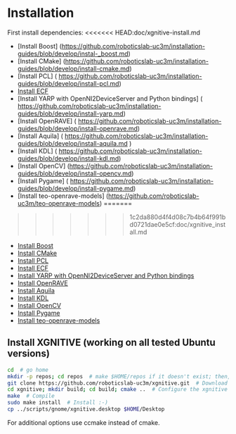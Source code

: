 # Installation 

First install dependencies:
<<<<<<< HEAD:doc/xgnitive-install.md
- [Install Boost] (https://github.com/roboticslab-uc3m/installation-guides/blob/develop/instal-_boost.md)
- [Install CMake] (https://github.com/roboticslab-uc3m/installation-guides/blob/develop/install-cmake.md)
- [Install PCL] ( https://github.com/roboticslab-uc3m/installation-guides/blob/develop/install-pcl.md)
- [Install ECF](https://github.com/roboticslab-uc3m/installation-guides/blob/develop/install-ecf.md)
- [Install YARP with OpenNI2DeviceServer and Python bindings] ( https://github.com/roboticslab-uc3m/installation-guides/blob/develop/install-yarp.md)
- [Install OpenRAVE] ( https://github.com/roboticslab-uc3m/installation-guides/blob/develop/install-openrave.md)
- [Install Aquila] ( https://github.com/roboticslab-uc3m/installation-guides/blob/develop/install-aquila.md )
- [Install KDL] ( https://github.com/roboticslab-uc3m/installation-guides/blob/develop/install-kdl.md)
- [Install OpenCV] (https://github.com/roboticslab-uc3m/installation-guides/blob/develop/install-opencv.md)
- [Install Pygame] ( https://github.com/roboticslab-uc3m/installation-guides/blob/develop/install-pygame.md)
- [Install teo-openrave-models] (https://github.com/roboticslab-uc3m/teo-openrave-models)
=======
>>>>>>> 1c2da880d4f4d08c7b4b64f991bd0721dae0e5cf:doc/xgnitive_install.md

- [Install Boost](https://github.com/roboticslab-uc3m/installation-guides/blob/master/install-boost.md)
- [Install CMake](https://github.com/roboticslab-uc3m/installation-guides/blob/master/install-cmake.md)
- [Install PCL](https://github.com/roboticslab-uc3m/installation-guides/blob/master/install-pcl.md)
- [Install ECF](https://github.com/roboticslab-uc3m/installation-guides/blob/master/install-ecf.md)
- [Install YARP with OpenNI2DeviceServer and Python bindings](https://github.com/roboticslab-uc3m/installation-guides/blob/master/install-yarp.md)
- [Install OpenRAVE](https://github.com/roboticslab-uc3m/installation-guides/blob/master/install-openrave.md)
- [Install Aquila](https://github.com/roboticslab-uc3m/installation-guides/blob/master/install-aquila.md )
- [Install KDL](https://github.com/roboticslab-uc3m/installation-guides/blob/master/install-kdl.md)
- [Install OpenCV](https://github.com/roboticslab-uc3m/installation-guides/blob/master/install-opencv.md)
- [Install Pygame]( https://github.com/roboticslab-uc3m/installation-guides/blob/master/install-pygame.md)
- [Install teo-openrave-models](https://github.com/roboticslab-uc3m/teo-openrave-models)

## Install XGNITIVE (working on all tested Ubuntu versions)

```bash
cd  # go home
mkdir -p repos; cd repos  # make $HOME/repos if it doesn't exist; then, enter it
git clone https://github.com/roboticslab-uc3m/xgnitive.git  # Download xgnitive software from the repository
cd xgnitive; mkdir build; cd build; cmake ..  # Configure the xgnitive software
make  # Compile
sudo make install  # Install :-)
cp ../scripts/gnome/xgnitive.desktop $HOME/Desktop
```
For additional options use ccmake instead of cmake.
